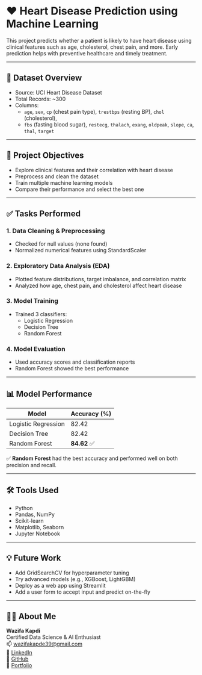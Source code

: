 # ❤️ Heart Disease Prediction using Machine Learning

This project predicts whether a patient is likely to have heart disease using clinical features such as age, cholesterol, chest pain, and more. Early prediction helps with preventive healthcare and timely treatment.

---

## 📁 Dataset Overview

- Source: UCI Heart Disease Dataset
- Total Records: ~300
- Columns:
  - `age`, `sex`, `cp` (chest pain type), `trestbps` (resting BP), `chol` (cholesterol),
  - `fbs` (fasting blood sugar), `restecg`, `thalach`, `exang`, `oldpeak`, `slope`, `ca`, `thal`, `target`

---

## 🎯 Project Objectives

- Explore clinical features and their correlation with heart disease
- Preprocess and clean the dataset
- Train multiple machine learning models
- Compare their performance and select the best one

---

## ✅ Tasks Performed

### 1. Data Cleaning & Preprocessing
- Checked for null values (none found)
- Normalized numerical features using StandardScaler

### 2. Exploratory Data Analysis (EDA)
- Plotted feature distributions, target imbalance, and correlation matrix
- Analyzed how age, chest pain, and cholesterol affect heart disease

### 3. Model Training
- Trained 3 classifiers:
  - Logistic Regression
  - Decision Tree
  - Random Forest

### 4. Model Evaluation
- Used accuracy scores and classification reports
- Random Forest showed the best performance

---

## 📊 Model Performance

| Model              | Accuracy (%) |
|--------------------|--------------|
| Logistic Regression| 82.42        |
| Decision Tree      | 82.42        |
| Random Forest      | **84.62** ✅ |

✅ **Random Forest** had the best accuracy and performed well on both precision and recall.

---

## 🛠 Tools Used

- Python
- Pandas, NumPy
- Scikit-learn
- Matplotlib, Seaborn
- Jupyter Notebook

---

## 💡 Future Work

- Add GridSearchCV for hyperparameter tuning
- Try advanced models (e.g., XGBoost, LightGBM)
- Deploy as a web app using Streamlit
- Add a user form to accept input and predict on-the-fly

---

## 🙋‍♀️ About Me

**Wazifa Kapdi**  
Certified Data Science & AI Enthusiast  
📫 [wazifakapde39@gmail.com](mailto:wazifakapde39@gmail.com)  
🔗 [LinkedIn](https://linkedin.com/in/wazifa-kapdi)  
🔗 [GitHub](https://github.com/Wazifak)  
🔗 [Portfolio](https://datascienceportfol.io/wazifakapde39)
